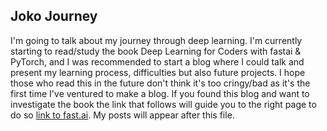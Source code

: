 ## Joko Journey

I'm going to talk about my journey through deep learning. I'm currently starting to read/study the book Deep Learning for Coders with fastai & PyTorch, and I was recommended to start a blog where I could talk and present my learning process, difficulties but also future projects. I hope those who read this in the future don't think it's too cringy/bad as it's the first time I've ventured to make a blog. If you found this blog and want to investigate the book the link that follows will guide you to the right page to do so [link to fast.ai](https://www.fast.ai). My posts will appear after this file. 
